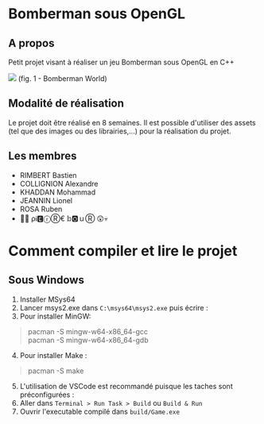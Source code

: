 # Bomberman sous OpenGL
## A propos
Petit projet visant à réaliser un jeu Bomberman sous OpenGL en C++

![](https://i.ytimg.com/vi/mvKBQQxtBWM/maxresdefault.jpg)
(fig. 1 - Bomberman World)

## Modalité de réalisation
Le projet doit être réalisé en 8 semaines. Il est possible d'utiliser des assets (tel que des images ou des librairies,...) pour la réalisation du projet.

## Les membres 
- RIMBERT Bastien
- COLLIGNION Alexandre
- KHADDAN Mohammad
- JEANNIN Lionel
- ROSA Ruben
- 🎃🐺 ρᎥ🅴ⓡⓇ€ 𝕓🅾ｕⓇ 😲💀

# Comment compiler et lire le projet
## Sous Windows
1. Installer MSys64
2. Lancer msys2.exe dans `C:\msys64\msys2.exe` puis écrire :
3. Pour installer MinGW:
>pacman -S mingw-w64-x86_64-gcc  
>pacman -S mingw-w64-x86_64-gdb
4. Pour installer Make :  
>pacman -S make
5. L'utilisation de VSCode est recommandé puisque les taches sont préconfigurées :
6. Aller dans `Terminal > Run Task > Build` ou `Build & Run`
7. Ouvrir l'executable compilé dans `build/Game.exe`
